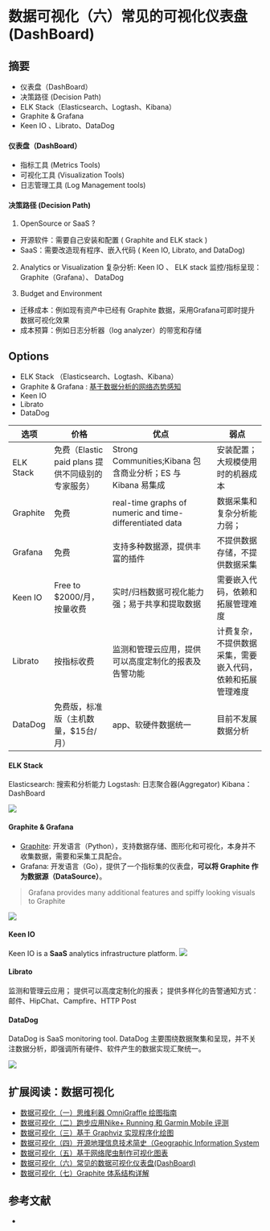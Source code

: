 # 数据可视化（六）常见的可视化仪表盘(DashBoard)

## 摘要
- 仪表盘（DashBoard）
- 决策路径 (Decision Path)
- ELK Stack（Elasticsearch、Logtash、Kibana）
- Graphite & Grafana
- Keen IO 、Librato、DataDog

#### 仪表盘（DashBoard）
- 指标工具 (Metrics Tools)
- 可视化工具 (Visualization Tools)
- 日志管理工具 (Log Management tools)

#### 决策路径 (Decision Path)
1. OpenSource or SaaS ?
- 开源软件：需要自己安装和配置 ( Graphite and ELK stack )
- SaaS：需要改造现有程序、嵌入代码 ( Keen IO, Librato, and DataDog)

2. Analytics or Visualization
复杂分析: Keen IO 、 ELK stack
监控/指标呈现：Graphite（Grafana）、 DataDog

3. Budget and Environment
- 迁移成本：例如现有资产中已经有 Graphite 数据，采用Grafana可即时提升数据可视化效果
- 成本预算：例如日志分析器（log analyzer）的带宽和存储

## Options
- ELK Stack （Elasticsearch、Logtash、Kibana）
- Graphite & Grafana : [基于数据分析的网络态势感知](https://riboseyim.github.io/2017/07/14/Network-sFlow/)
- Keen IO
- Librato
- DataDog

|选项|价格|优点|弱点|
|-----------|-------|--------------|--------------|
|ELK Stack|免费（Elastic paid plans 提供不同级别的专家服务）|Strong Communities;Kibana 包含商业分析；ES 与 Kibana 易集成|安装配置；大规模使用时的机器成本|
|Graphite|免费|real-time graphs of numeric and time-differentiated data|数据采集和复杂分析能力弱；|
|Grafana|免费|支持多种数据源，提供丰富的插件|不提供数据存储，不提供数据采集|
|Keen IO|Free to $2000/月，按量收费|实时/归档数据可视化能力强；易于共享和提取数据|需要嵌入代码，依赖和拓展管理难度|
|Librato|按指标收费|监测和管理云应用，提供可以高度定制化的报表及告警功能|计费复杂，不提供数据采集，需要嵌入代码，依赖和拓展管理难度|
|DataDog|免费版，标准版（主机数量，$15台/月）|app、软硬件数据统一|目前不发展数据分析|

#### ELK Stack
Elasticsearch: 搜索和分析能力
Logstash: 日志聚合器(Aggregator)
Kibana：DashBoard

![](http://og2061b3n.bkt.clouddn.com/DashBoards_ELK_Kibana.jpg)

#### Graphite & Grafana
- [Graphite](https://riboseyim.github.io/2017/12/04/Visualization-Graphite/): 开发语言（Python），支持数据存储、图形化和可视化，本身并不收集数据，需要和采集工具配合。
- Grafana: 开发语言（Go），提供了一个指标集的仪表盘，**可以将 Graphite 作为数据源（DataSource）**。

>Grafana provides many additional features and spiffy looking visuals to Graphite

![](http://og2061b3n.bkt.clouddn.com/DashBoards_Grafana.jpg)

#### Keen IO
Keen IO is a **SaaS** analytics infrastructure platform.
![](http://og2061b3n.bkt.clouddn.com/DashBoards_Keenio.jpg)

#### Librato
监测和管理云应用；
提供可以高度定制化的报表；
提供多样化的告警通知方式：邮件、HipChat、Campfire、HTTP Post

#### DataDog
DataDog is SaaS monitoring tool.
DataDog 主要围绕数据聚集和呈现，并不关注数据分析，即强调所有硬件、软件产生的数据实现汇聚统一。

![](http://og2061b3n.bkt.clouddn.com/DashBoards_DataDog.jpg)

## 扩展阅读：数据可视化
- [数据可视化（一）思维利器 OmniGraffle 绘图指南 ](https://riboseyim.github.io/2017/09/15/Visualization-OmniGraffle/)
- [数据可视化（二）跑步应用Nike+ Running 和 Garmin Mobile 评测](https://riboseyim.github.io/2016/04/26/BestAppMap/)
- [数据可视化（三）基于 Graphviz 实现程序化绘图](https://riboseyim.github.io/2017/09/15/Visualization-Graphviz/)
- [数据可视化（四）开源地理信息技术简史（Geographic Information System](https://riboseyim.github.io/2017/05/12/Visualization-GIS/)
- [数据可视化（五）基于网络爬虫制作可视化图表](https://riboseyim.github.io/2017/05/12/Visualization-Charts/)
- [数据可视化（六）常见的数据可视化仪表盘(DashBoard)](https://riboseyim.github.io/2017/11/23/Visualization-DashBoard/)
- [数据可视化（七）Graphite 体系结构详解](https://riboseyim.github.io/2017/12/04/Visualization-Graphite/)

## 参考文献
- [](http://blog.takipi.com/production-tools-guide/visualization-and-metrics/)
